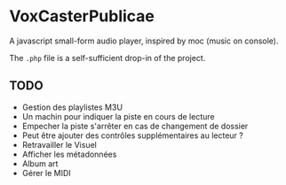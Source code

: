 # VoxCasterPublicae
A javascript small-form audio player, inspired by moc (music on console).

The `.php` file is a self-sufficient drop-in of the project.

## TODO

* Gestion des playlistes M3U
* Un machin pour indiquer la piste en cours de lecture
* Empecher la piste s'arrêter en cas de changement de dossier
* Peut être ajouter des contrôles supplémentaires au lecteur ?
* Retravailler le Visuel
* Afficher les métadonnées
* Album art
* Gérer le MIDI